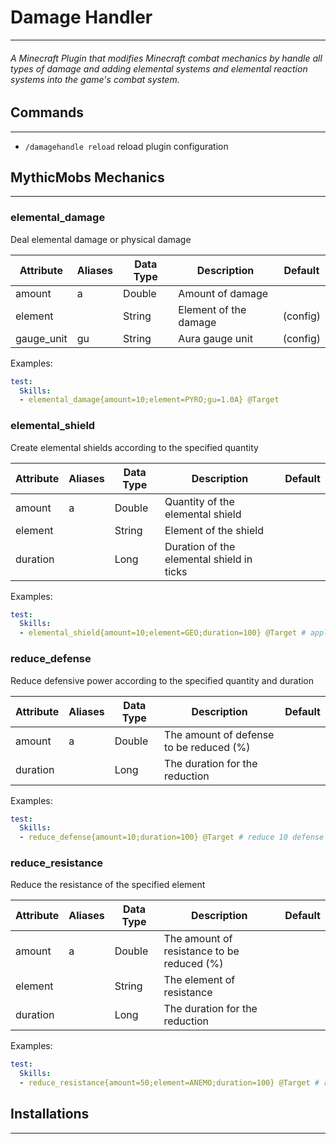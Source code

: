 # Damage Handler

------------

###### A Minecraft Plugin that modifies Minecraft combat mechanics by handle all types of damage and adding elemental systems and elemental reaction systems into the game's combat system.

## Commands

---

- `/damagehandle reload` reload plugin configuration

## MythicMobs Mechanics

---


### elemental_damage
Deal elemental damage or physical damage


| Attribute  | Aliases | Data Type | Description           | Default  |
|------------|---------|-----------|-----------------------|----------|
| amount     | a       | Double    | Amount of damage      |          | 
| element    |         | String    | Element of the damage | (config) | 
| gauge_unit | gu      | String    | Aura gauge unit       | (config) |

Examples:
```yml
test:
  Skills:
  - elemental_damage{amount=10;element=PYRO;gu=1.0A} @Target
```

### elemental_shield
Create elemental shields according to the specified quantity

| Attribute | Aliases | Data Type | Description                               | Default |
|-----------|---------|-----------|-------------------------------------------|---------|
| amount    | a       | Double    | Quantity of the elemental shield          |         | 
| element   |         | String    | Element of the shield                     |         | 
| duration  |         | Long      | Duration of the elemental shield in ticks |         |

Examples:
```yml
test:
  Skills:
  - elemental_shield{amount=10;element=GEO;duration=100} @Target # apply geo shield for 5 seconds
```

### reduce_defense
Reduce defensive power according to the specified quantity and duration

| Attribute | Aliases | Data Type | Description                             | Default |
|-----------|---------|-----------|-----------------------------------------|---------|
| amount    | a       | Double    | The amount of defense to be reduced (%) |         | 
| duration  |         | Long      | The duration for the reduction          |         |

Examples:
```yml
test:
  Skills:
  - reduce_defense{amount=10;duration=100} @Target # reduce 10 defense for 5 seconds
```

### reduce_resistance
Reduce the resistance of the specified element

| Attribute | Aliases | Data Type | Description                                | Default |
|-----------|---------|-----------|--------------------------------------------|---------|
| amount    | a       | Double    | The amount of resistance to be reduced (%) |         | 
| element   |         | String    | The element of resistance                  |         |
| duration  |         | Long      | The duration for the reduction             |         |

Examples:
```yml
test:
  Skills:
  - reduce_resistance{amount=50;element=ANEMO;duration=100} @Target # reduce 50% of anemo resistance
```

## Installations

---


